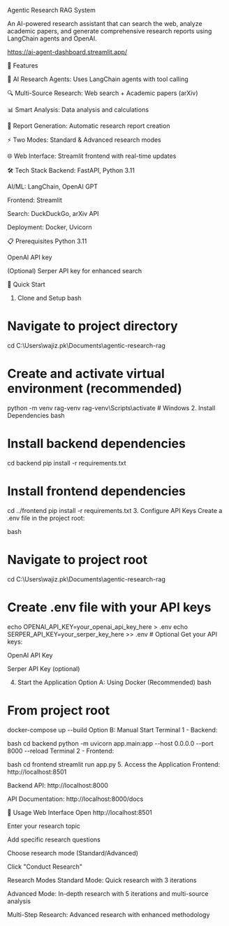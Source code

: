 Agentic Research RAG System

An AI-powered research assistant that can search the web, analyze academic papers, and generate comprehensive research reports using LangChain agents and OpenAI.

https://ai-agent-dashboard.streamlit.app/

🚀 Features

🤖 AI Research Agents: Uses LangChain agents with tool calling

🔍 Multi-Source Research: Web search + Academic papers (arXiv)

📊 Smart Analysis: Data analysis and calculations

📄 Report Generation: Automatic research report creation

⚡ Two Modes: Standard & Advanced research modes

🌐 Web Interface: Streamlit frontend with real-time updates

🛠 Tech Stack
Backend: FastAPI, Python 3.11

AI/ML: LangChain, OpenAI GPT

Frontend: Streamlit

Search: DuckDuckGo, arXiv API

Deployment: Docker, Uvicorn

📋 Prerequisites
Python 3.11

OpenAI API key

(Optional) Serper API key for enhanced search

🚀 Quick Start
1. Clone and Setup
bash
# Navigate to project directory
cd C:\Users\wajiz.pk\Documents\agentic-research-rag

# Create and activate virtual environment (recommended)
python -m venv rag-venv
rag-venv\Scripts\activate  # Windows
2. Install Dependencies
bash
# Install backend dependencies
cd backend
pip install -r requirements.txt

# Install frontend dependencies  
cd ../frontend
pip install -r requirements.txt
3. Configure API Keys
Create a .env file in the project root:

bash
# Navigate to project root
cd C:\Users\wajiz.pk\Documents\agentic-research-rag

# Create .env file with your API keys
echo OPENAI_API_KEY=your_openai_api_key_here > .env
echo SERPER_API_KEY=your_serper_key_here >> .env  # Optional
Get your API keys:

OpenAI API Key

Serper API Key (optional)

4. Start the Application
Option A: Using Docker (Recommended)
bash
# From project root
docker-compose up --build
Option B: Manual Start
Terminal 1 - Backend:

bash
cd backend
python -m uvicorn app.main:app --host 0.0.0.0 --port 8000 --reload
Terminal 2 - Frontend:

bash
cd frontend
streamlit run app.py
5. Access the Application
Frontend: http://localhost:8501

Backend API: http://localhost:8000

API Documentation: http://localhost:8000/docs

🎯 Usage
Web Interface
Open http://localhost:8501

Enter your research topic

Add specific research questions

Choose research mode (Standard/Advanced)

Click "Conduct Research"

Research Modes
Standard Mode: Quick research with 3 iterations

Advanced Mode: In-depth research with 5 iterations and multi-source analysis

Multi-Step Research: Advanced research with enhanced methodology